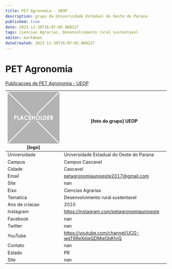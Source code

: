 ```yaml
---
title: PET Agronomia - UEOP
description: grupo da Universidade Estadual do Oeste do Parana
published: true
date: 2023-11-30T16:07:05.060227
tags: Ciencias Agrarias, Desenvolvimento rural sustentavel
editor: markdown
dateCreated: 2023-11-30T16:07:05.060227
---
```


# PET Agronomia

[Publicacoes de PET Agronomia - UEOP](/atividade/244PETAgronomiaUEOP/feed.md)

| ![placeholder.png](/placeholder.png) [logo] | [foto do grupo] UEOP         |
| ------------------------------------------- | ------------------------------------------------- |
| Universidade                                | Universidade Estadual do Oeste do Parana      |
| Campus                                      | Campus Cascavel            |
| Cidade                                      | Cascavel             |
| Email                                       | petagronomiaunioeste2017@gmail.com             |
| Site                                        | nan              |
| Eixo                                        | Ciencias Agrarias              |
| Tematica                                    | Desenvolvimento rural sustentavel          |
| Ano de criacao                              | 2010        |
| Instagram                                   | https://instagram.com/petagronomiaunioeste         |
| Facebook                                    | nan          |
| Twitter                                     | nan           |
| YouTube                                     | https://youtube.com/channel/UCG-wgT6ReXdwQDMieGbKhrQ           |
| Contato                                     | nan         |
| Estado                                      |  PR            |
| Site                                        | nan |
